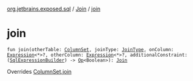 [org.jetbrains.exposed.sql](../index.md) / [Join](index.md) / [join](.)

# join

`fun join(otherTable: `[`ColumnSet`](../-column-set/index.md)`, joinType: `[`JoinType`](../-join-type/index.md)`, onColumn: `[`Expression`](../-expression/index.md)`<*>?, otherColumn: `[`Expression`](../-expression/index.md)`<*>?, additionalConstraint: (`[`SqlExpressionBuilder`](../-sql-expression-builder/index.md)`) -> `[`Op`](../-op/index.md)`<Boolean>): `[`Join`](index.md)

Overrides [ColumnSet.join](../-column-set/join.md)

